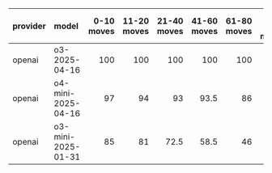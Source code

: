 | provider   | model              |   0-10 moves |   11-20 moves |   21-40 moves |   41-60 moves |   61-80 moves |   81-100 moves |
|:-----------|:-------------------|-------------:|--------------:|--------------:|--------------:|--------------:|---------------:|
| openai     | o3-2025-04-16      |          100 |           100 |         100   |         100   |           100 |           98.5 |
| openai     | o4-mini-2025-04-16 |           97 |            94 |          93   |          93.5 |            86 |           89.5 |
| openai     | o3-mini-2025-01-31 |           85 |            81 |          72.5 |          58.5 |            46 |           41   |
